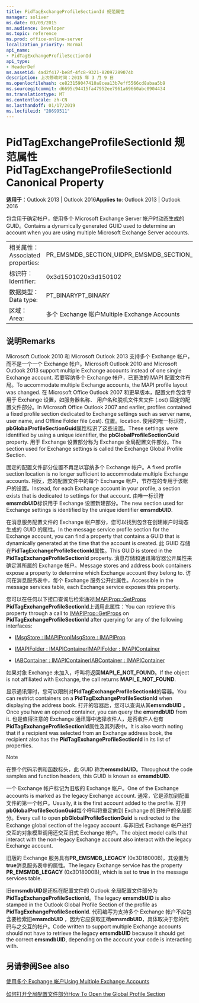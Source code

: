 ```yaml
---
title: PidTagExchangeProfileSectionId 规范属性
manager: soliver
ms.date: 03/09/2015
ms.audience: Developer
ms.topic: reference
ms.prod: office-online-server
localization_priority: Normal
api_name:
- PidTagExchangeProfileSectionId
api_type:
- HeaderDef
ms.assetid: 4ad2f417-be8f-4fc8-9321-82097289074b
description: 上次修改时间：2015 年 3 月 9 日
ms.openlocfilehash: ce823159047410a8cea13b7eff5566cd8abaa5b9
ms.sourcegitcommit: d6695c94415fa47952ee7961a69660abc0904434
ms.translationtype: MT
ms.contentlocale: zh-CN
ms.lasthandoff: 01/17/2019
ms.locfileid: "28699511"
---
```

# <a name="pidtagexchangeprofilesectionid-canonical-property"></a><span data-ttu-id="93400-103">PidTagExchangeProfileSectionId 规范属性</span><span class="sxs-lookup"><span data-stu-id="93400-103">PidTagExchangeProfileSectionId Canonical Property</span></span>

  
  
<span data-ttu-id="93400-104">**适用于**：Outlook 2013 | Outlook 2016</span><span class="sxs-lookup"><span data-stu-id="93400-104">**Applies to**: Outlook 2013 | Outlook 2016</span></span> 
  
<span data-ttu-id="93400-105">包含用于确定帐户，使用多个 Microsoft Exchange Server 帐户时动态生成的 GUID。</span><span class="sxs-lookup"><span data-stu-id="93400-105">Contains a dynamically generated GUID used to determine an account when you are using multiple Microsoft Exchange Server accounts.</span></span>
  
|||
|:-----|:-----|
|<span data-ttu-id="93400-106">相关属性：</span><span class="sxs-lookup"><span data-stu-id="93400-106">Associated properties:</span></span>  <br/> |<span data-ttu-id="93400-107">PR_EMSMDB_SECTION_UID</span><span class="sxs-lookup"><span data-stu-id="93400-107">PR_EMSMDB_SECTION_UID</span></span>  <br/> |
|<span data-ttu-id="93400-108">标识符：</span><span class="sxs-lookup"><span data-stu-id="93400-108">Identifier:</span></span>  <br/> |<span data-ttu-id="93400-109">0x3d150102</span><span class="sxs-lookup"><span data-stu-id="93400-109">0x3d150102</span></span>  <br/> |
|<span data-ttu-id="93400-110">数据类型：</span><span class="sxs-lookup"><span data-stu-id="93400-110">Data type:</span></span>  <br/> |<span data-ttu-id="93400-111">PT_BINARY</span><span class="sxs-lookup"><span data-stu-id="93400-111">PT_BINARY</span></span>  <br/> |
|<span data-ttu-id="93400-112">区域：</span><span class="sxs-lookup"><span data-stu-id="93400-112">Area:</span></span>  <br/> |<span data-ttu-id="93400-113">多个 Exchange 帐户</span><span class="sxs-lookup"><span data-stu-id="93400-113">Multiple Exchange Accounts</span></span>  <br/> |
   
## <a name="remarks"></a><span data-ttu-id="93400-114">说明</span><span class="sxs-lookup"><span data-stu-id="93400-114">Remarks</span></span>

<span data-ttu-id="93400-115">Microsoft Outlook 2010 和 Microsoft Outlook 2013 支持多个 Exchange 帐户，而不是一个一个 Exchange 帐户。</span><span class="sxs-lookup"><span data-stu-id="93400-115">Microsoft Outlook 2010 and Microsoft Outlook 2013 support multiple Exchange accounts instead of one single Exchange account.</span></span> <span data-ttu-id="93400-116">若要容纳多个 Exchange 帐户，已更改的 MAPI 配置文件布局。</span><span class="sxs-lookup"><span data-stu-id="93400-116">To accommodate multiple Exchange accounts, the MAPI profile layout was changed.</span></span> <span data-ttu-id="93400-117">在 Microsoft Office Outlook 2007 和更早版本，配置文件包含专用于 Exchange 设置，如服务器名称、 用户名和脱机文件夹文件 (.ost) 固定的配置文件部分。</span><span class="sxs-lookup"><span data-stu-id="93400-117">In Microsoft Office Outlook 2007 and earlier, profiles contained a fixed profile section dedicated to Exchange settings such as server name, user name, and Offline Folder file (.ost).</span></span> <span data-ttu-id="93400-118">位置。</span><span class="sxs-lookup"><span data-stu-id="93400-118">location.</span></span> <span data-ttu-id="93400-119">使用的唯一标识符， **pbGlobalProfileSectionGuid**属性标识了这些设置。</span><span class="sxs-lookup"><span data-stu-id="93400-119">These settings were identified by using a unique identifier, the **pbGlobalProfileSectionGuid** property.</span></span> <span data-ttu-id="93400-120">用于 Exchange 设置部分称为 Exchange 全局配置文件部分。</span><span class="sxs-lookup"><span data-stu-id="93400-120">The section used for Exchange settings is called the Exchange Global Profile Section.</span></span> 
  
<span data-ttu-id="93400-121">固定的配置文件部分位置不再足以容纳多个 Exchange 帐户。</span><span class="sxs-lookup"><span data-stu-id="93400-121">A fixed profile section location is no longer sufficient to accommodate multiple Exchange accounts.</span></span> <span data-ttu-id="93400-122">相反，您的配置文件中的每个 Exchange 帐户，节存在的专用于该帐户的设置。</span><span class="sxs-lookup"><span data-stu-id="93400-122">Instead, for each Exchange account in your profile, a section exists that is dedicated to settings for that account.</span></span> <span data-ttu-id="93400-123">由唯一标识符**emsmdbUID**标识用于 Exchange 设置新建部分。</span><span class="sxs-lookup"><span data-stu-id="93400-123">The new section used for Exchange settings is identified by the unique identifier **emsmdbUID**.</span></span>
  
<span data-ttu-id="93400-124">在消息服务配置文件的 Exchange 帐户部分，您可以找到包含在创建帐户时动态生成的 GUID 的属性。</span><span class="sxs-lookup"><span data-stu-id="93400-124">In the message service profile section for the Exchange account, you can find a property that contains a GUID that is dynamically generated at the time that the account is created.</span></span> <span data-ttu-id="93400-125">此 GUID 存储在**PidTagExchangeProfileSectionId**属性。</span><span class="sxs-lookup"><span data-stu-id="93400-125">This GUID is stored in the **PidTagExchangeProfileSectionId** property.</span></span> <span data-ttu-id="93400-126">消息存储和通讯簿容器公开属性来确定其所属的 Exchange 帐户。</span><span class="sxs-lookup"><span data-stu-id="93400-126">Message stores and address book containers expose a property to determine which Exchange account they belong to.</span></span> <span data-ttu-id="93400-127">访问在消息服务表中，每个 Exchange 服务公开此属性。</span><span class="sxs-lookup"><span data-stu-id="93400-127">Accessible in the message services table, each Exchange service exposes this property.</span></span> 
  
<span data-ttu-id="93400-128">您可以在任何以下接口查询后检索通过[IMAPIProp::GetProps](imapiprop-getprops.md) **PidTagExchangeProfileSectionId**上调用此属性：</span><span class="sxs-lookup"><span data-stu-id="93400-128">You can retrieve this property through a call to [IMAPIProp::GetProps](imapiprop-getprops.md) on **PidTagExchangeProfileSectionId** after querying for any of the following interfaces:</span></span> 
  
- [<span data-ttu-id="93400-129">IMsgStore : IMAPIProp</span><span class="sxs-lookup"><span data-stu-id="93400-129">IMsgStore : IMAPIProp</span></span>](imsgstoreimapiprop.md)
    
- [<span data-ttu-id="93400-130">IMAPIFolder : IMAPIContainer</span><span class="sxs-lookup"><span data-stu-id="93400-130">IMAPIFolder : IMAPIContainer</span></span>](imapifolderimapicontainer.md)
    
- [<span data-ttu-id="93400-131">IABContainer : IMAPIContainer</span><span class="sxs-lookup"><span data-stu-id="93400-131">IABContainer : IMAPIContainer</span></span>](iabcontainerimapicontainer.md)
    
<span data-ttu-id="93400-132">如果对象 Exchange 未加入，呼叫将返回**MAPI_E_NOT_FOUND**。</span><span class="sxs-lookup"><span data-stu-id="93400-132">If the object is not affiliated with Exchange, the call returns **MAPI_E_NOT_FOUND**.</span></span>
  
<span data-ttu-id="93400-133">显示通讯簿时，您可以限制对**PidTagExchangeProfileSectionId**的容器。</span><span class="sxs-lookup"><span data-stu-id="93400-133">You can restrict containers on a **PidTagExchangeProfileSectionId** when displaying the address book.</span></span> <span data-ttu-id="93400-134">打开的容器后，您可以查询从其**emsmdbUID** 。</span><span class="sxs-lookup"><span data-stu-id="93400-134">Once you have an opened container, you can query the **emsmdbUID** from it.</span></span> <span data-ttu-id="93400-135">也是值得注意的 Exchange 通讯簿中选择收件人，是否收件人也有**PidTagExchangeProfileSectionId**属性及其列表中。</span><span class="sxs-lookup"><span data-stu-id="93400-135">It is also worth noting that if a recipient was selected from an Exchange address book, the recipient also has the **PidTagExchangeProfileSectionId** in its list of properties.</span></span> 
  
> [!NOTE]
> <span data-ttu-id="93400-136">在整个代码示例和函数标头，此 GUID 称为**emsmdbUID**。</span><span class="sxs-lookup"><span data-stu-id="93400-136">Throughout the code samples and function headers, this GUID is known as **emsmdbUID**.</span></span> 
  
<span data-ttu-id="93400-137">一个 Exchange 帐户标记为旧版的 Exchange 帐户。</span><span class="sxs-lookup"><span data-stu-id="93400-137">One of the Exchange accounts is marked as the legacy Exchange account.</span></span> <span data-ttu-id="93400-138">通常，它是添加到配置文件的第一个帐户。</span><span class="sxs-lookup"><span data-stu-id="93400-138">Usually, it is the first account added to the profile.</span></span> <span data-ttu-id="93400-139">打开**pbGlobalProfileSectionGuid**每个呼叫将重定向到 Exchange 的旧帐户的全局部分。</span><span class="sxs-lookup"><span data-stu-id="93400-139">Every call to open **pbGlobalProfileSectionGuid** is redirected to the Exchange global section of the legacy account.</span></span> <span data-ttu-id="93400-140">与非旧式 Exchange 帐户进行交互的对象模型调用还交互旧式 Exchange 帐户。</span><span class="sxs-lookup"><span data-stu-id="93400-140">The object model calls that interact with the non-legacy Exchange account also interact with the legacy Exchange account.</span></span> 
  
<span data-ttu-id="93400-141">旧版的 Exchange 服务具有**PR_EMSMDB_LEGACY** (0x3D18000B)，其设置为**true**消息服务表中的属性。</span><span class="sxs-lookup"><span data-stu-id="93400-141">The legacy Exchange service has the property **PR_EMSMDB_LEGACY** (0x3D18000B), which is set to **true** in the message services table.</span></span> 
  
<span data-ttu-id="93400-142">旧**emsmdbUID**是还标在配置文件的 Outlook 全局配置文件部分为**PidTagExchangeProfileSectionId**。</span><span class="sxs-lookup"><span data-stu-id="93400-142">The legacy **emsmdbUID** is also stamped in the Outlook Global Profile Section of the profile as **PidTagExchangeProfileSectionId**.</span></span> <span data-ttu-id="93400-143">代码编写为支持多个 Exchange 帐户不应包含要检索旧**emsmdbUID** ，因为它应获取正确**emsmdbUID**，具体取决于您的代码与之交互的帐户。</span><span class="sxs-lookup"><span data-stu-id="93400-143">Code written to support multiple Exchange accounts should not have to retrieve the legacy **emsmdbUID** because it should get the correct **emsmdbUID**, depending on the account your code is interacting with.</span></span>
  
## <a name="see-also"></a><span data-ttu-id="93400-144">另请参阅</span><span class="sxs-lookup"><span data-stu-id="93400-144">See also</span></span>



[<span data-ttu-id="93400-145">使用多个 Exchange 帐户</span><span class="sxs-lookup"><span data-stu-id="93400-145">Using Multiple Exchange Accounts</span></span>](using-multiple-exchange-accounts.md)


[<span data-ttu-id="93400-146">如何打开全局配置文件部分</span><span class="sxs-lookup"><span data-stu-id="93400-146">How To Open the Global Profile Section</span></span>](https://support.microsoft.com/kb/188482)

